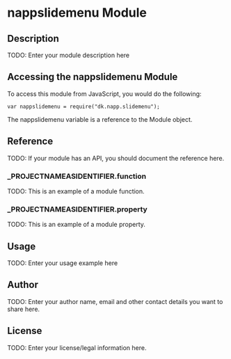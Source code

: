 # nappslidemenu Module

## Description

TODO: Enter your module description here

## Accessing the nappslidemenu Module

To access this module from JavaScript, you would do the following:

	var nappslidemenu = require("dk.napp.slidemenu");

The nappslidemenu variable is a reference to the Module object.	

## Reference

TODO: If your module has an API, you should document
the reference here.

### ___PROJECTNAMEASIDENTIFIER__.function

TODO: This is an example of a module function.

### ___PROJECTNAMEASIDENTIFIER__.property

TODO: This is an example of a module property.

## Usage

TODO: Enter your usage example here

## Author

TODO: Enter your author name, email and other contact
details you want to share here. 

## License

TODO: Enter your license/legal information here.
